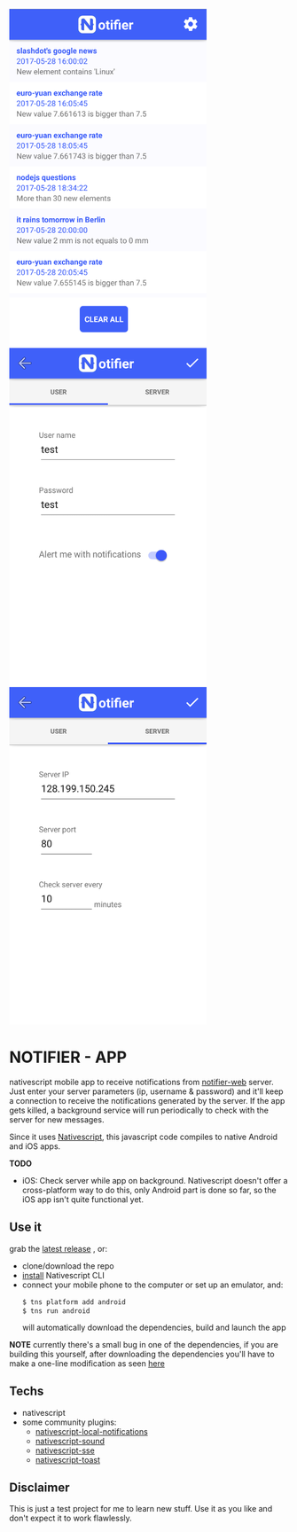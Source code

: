 ![screen1](/screenshots/screenshot1.png?raw=true)
![screen2](/screenshots/screenshot2.png?raw=true)
![screen3](/screenshots/screenshot3.png?raw=true)

# NOTIFIER - APP #

nativescript mobile app to receive notifications from [notifier-web](https://github.com/1u0n/notifier-web) server. Just enter your server parameters (ip, username & password) and it'll keep a connection to receive the notifications generated by the server. If the app gets killed, a background service will run periodically to check with the server for new messages.

Since it uses [Nativescript](https://github.com/NativeScript/NativeScript), this javascript code compiles to native Android and iOS apps.
 
**TODO**

- iOS: Check server while app on background. Nativescript doesn't offer a cross-platform way to do this, only Android part is done so far, so the iOS app isn't quite functional yet.

 
## Use it
grab the [latest release](https://github.com/1u0n/notifier-app/releases/latest) , or: 

- clone/download the repo
- [install](https://docs.nativescript.org/start/quick-setup) Nativescript CLI
- connect your mobile phone to the computer or set up an emulator, and:
   ```
   $ tns platform add android
   $ tns run android
   ```
   will automatically download the dependencies, build and launch the app
   

**NOTE**
currently there's a small bug in one of the dependencies, if you are building this yourself, after downloading the dependencies you'll have to make a one-line modification as seen [here](https://github.com/triniwiz/nativescript-sse/issues/5)


## Techs
- nativescript
- some community plugins:
  - [nativescript-local-notifications](https://github.com/EddyVerbruggen/nativescript-local-notifications)
  - [nativescript-sound](https://github.com/jbristowe/nativescript-sound)
  - [nativescript-sse](https://github.com/triniwiz/nativescript-sse)
  - [nativescript-toast](https://github.com/TobiasHennig/nativescript-toast)

## Disclaimer
This is just a test project for me to learn new stuff. Use it as you like and don't expect it to work flawlessly.